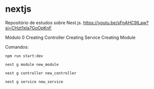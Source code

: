 # nextjs

Repositório de estudos sobre Nest.js.
https://youtu.be/sFnAHC9lLaw?si=CHzt1xla7GoOpKnF

Módulo 0 
Creating Controller
Creating Service
Creating Module

Comandos:
```
npm run start:dev
```

```
nest g module new_module
```

```
nest g controller new_controller
```

```
nest g service new_service
```